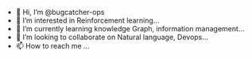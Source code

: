 - 👋 Hi, I’m @bugcatcher-ops
- 👀 I’m interested in Reinforcement learning...
- 🌱 I’m currently learning knowledge Graph, information management...
- 💞️ I’m looking to collaborate on Natural language, Devops...
- 📫 How to reach me ...

<!---
bugcatcher-ops/bugcatcher-ops is a ✨ special ✨ repository because its `README.md` (this file) appears on your GitHub profile.
You can click the Preview link to take a look at your changes.
--->

